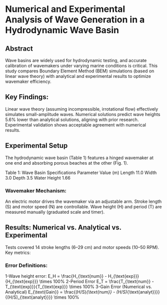 # Numerical and Experimental Analysis of Wave Generation in a Hydrodynamic Wave Basin
## Abstract
Wave basins are widely used for hydrodynamic testing, and accurate calibration of wavemakers under varying marine conditions is critical. This study compares Boundary Element Method (BEM) simulations (based on linear wave theory) with analytical and experimental results to optimize wavemaker efficiency.

## Key Findings:
Linear wave theory (assuming incompressible, irrotational flow) effectively simulates small-amplitude waves.
Numerical solutions predict wave heights 5.6% lower than analytical solutions, aligning with prior research.
Experimental validation shows acceptable agreement with numerical results.

## Experimental Setup
The hydrodynamic wave basin (Table 1) features a hinged wavemaker at one end and absorbing porous beaches at the other (Fig. 1).

Table 1: Wave Basin Specifications
Parameter	Value (m)
Length	11.0
Width	3.0
Depth	3.5
Water Height	1.66

### Wavemaker Mechanism:
An electric motor drives the wavemaker via an adjustable arm.
Stroke length (S) and motor speed (N) are controllable.
Wave height (H) and period (T) are measured manually (graduated scale and timer).
 	  	 
## Results: Numerical vs. Analytical vs. Experimental
Tests covered 14 stroke lengths (6–29 cm) and motor speeds (10–50 RPM). Key metrics:
### Error Definitions:
1-Wave height error:
E_H = \frac{H_{\text{num}} - H_{\text{exp}}}{H_{\text{exp}}} \times 100\%
2-Period Error
E_T = \frac{T_{\text{num}} - T_{\text{exp}}}{T_{\text{exp}}} \times 100\%
3-Gain Error (Numerical vs. Analytical)
E_{\text{Gain}} = \frac{(H/S)_{\text{num}} - (H/S)_{\text{analyt}}}}{(H/S)_{\text{analyt}}}} \times 100\%
